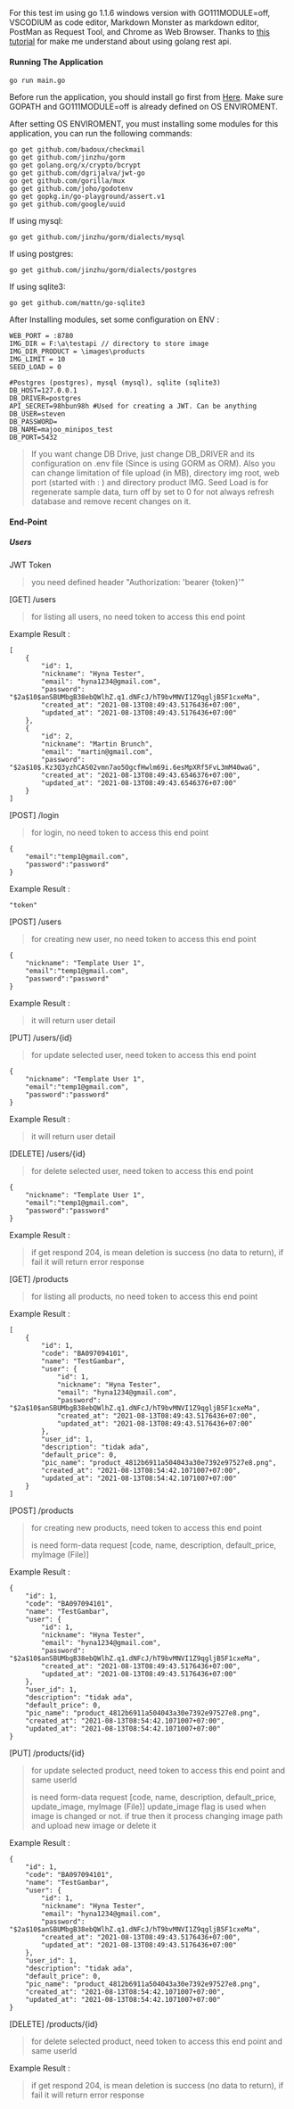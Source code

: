 
For this test im using go 1.1.6 windows version with GO111MODULE=off, VSCODIUM as code editor, Markdown Monster as markdown editor, PostMan as Request Tool, and Chrome as Web Browser. Thanks to <a href="https://github.com/victorsteven/Go-JWT-Postgres-Mysql-Restful-API" target="_blank">this tutorial</a> for make me understand about using golang rest api.

#### Running The Application

    go run main.go

Before run the application, you should install go first from <a href="https://golang.org/doc/install" target="_blank">Here</a>. Make sure GOPATH and GO111MODULE=off is already defined on OS ENVIROMENT.

After setting OS ENVIROMENT, you must installing some modules for this application, you can run the following commands:

    go get github.com/badoux/checkmail
    go get github.com/jinzhu/gorm
    go get golang.org/x/crypto/bcrypt
    go get github.com/dgrijalva/jwt-go
    go get github.com/gorilla/mux
    go get github.com/joho/godotenv
    go get gopkg.in/go-playground/assert.v1
    go get github.com/google/uuid
 
If using mysql:

    go get github.com/jinzhu/gorm/dialects/mysql

If using postgres:

    go get github.com/jinzhu/gorm/dialects/postgres
    
If using sqlite3:

    go get github.com/mattn/go-sqlite3
    
After Installing modules, set some configuration on ENV :

    WEB_PORT = :8780
    IMG_DIR = F:\a\testapi // directory to store image
    IMG_DIR_PRODUCT = \images\products 
    IMG_LIMIT = 10
    SEED_LOAD = 0 

    #Postgres (postgres), mysql (mysql), sqlite (sqlite3)
    DB_HOST=127.0.0.1
    DB_DRIVER=postgres
    API_SECRET=98hbun98h #Used for creating a JWT. Can be anything 
    DB_USER=steven
    DB_PASSWORD=
    DB_NAME=majoo_minipos_test
    DB_PORT=5432

> If you want change DB Drive, just change DB_DRIVER and its configuration on .env file (Since is using GORM as ORM). Also you can change limitation of file upload (in MB), directory img root, web port (started with : ) and directory product IMG. Seed Load is for regenerate sample data, turn off by set to 0 for not always refresh database and remove recent changes on it.

#### End-Point

##### Users 

JWT Token

> you need defined header "Authorization: 'bearer {token}'"

[GET] /users 

> for listing all users, no need token to access this end point

Example Result :

    [
        {
            "id": 1,
            "nickname": "Hyna Tester",
            "email": "hyna1234@gmail.com",
            "password": "$2a$10$anSBUMbgB38ebQWlhZ.q1.dNFcJ/hT9bvMNVI1Z9qgljB5F1cxeMa",
            "created_at": "2021-08-13T08:49:43.5176436+07:00",
            "updated_at": "2021-08-13T08:49:43.5176436+07:00"
        },
        {
            "id": 2,
            "nickname": "Martin Brunch",
            "email": "martin@gmail.com",
            "password": "$2a$10$.Kz3Q3yzhCAS02vmn7ao5OgcfHwlm69i.6esMpXRf5FvL3mM40waG",
            "created_at": "2021-08-13T08:49:43.6546376+07:00",
            "updated_at": "2021-08-13T08:49:43.6546376+07:00"
        }
    ]

[POST] /login 

> for login, no need token to access this end point

    {
    	"email":"temp1@gmail.com",
    	"password":"password"
    }

Example Result :

    "token"

[POST] /users 

> for creating new user, no need token to access this end point

    {
    	"nickname": "Template User 1",
    	"email":"temp1@gmail.com",
    	"password":"password"
    }

Example Result :

> it will return user detail

[PUT] /users/{id}

> for update selected user, need token to access this end point

    {
    	"nickname": "Template User 1",
    	"email":"temp1@gmail.com",
    	"password":"password"
    }

Example Result :

> it will return user detail

[DELETE] /users/{id}

> for delete selected user, need token to access this end point

    {
    	"nickname": "Template User 1",
    	"email":"temp1@gmail.com",
    	"password":"password"
    }

Example Result :

> if get respond 204, is mean deletion is success (no data to return), if fail it will return error response

[GET] /products

> for listing all products, no need token to access this end point

Example Result :

    [
        {
            "id": 1,
            "code": "BA097094101",
            "name": "TestGambar",
            "user": {
                "id": 1,
                "nickname": "Hyna Tester",
                "email": "hyna1234@gmail.com",
                "password": "$2a$10$anSBUMbgB38ebQWlhZ.q1.dNFcJ/hT9bvMNVI1Z9qgljB5F1cxeMa",
                "created_at": "2021-08-13T08:49:43.5176436+07:00",
                "updated_at": "2021-08-13T08:49:43.5176436+07:00"
            },
            "user_id": 1,
            "description": "tidak ada",
            "default_price": 0,
            "pic_name": "product_4812b6911a504043a30e7392e97527e8.png",
            "created_at": "2021-08-13T08:54:42.1071007+07:00",
            "updated_at": "2021-08-13T08:54:42.1071007+07:00"
        }
    ]

[POST] /products 

> for creating new products, need token to access this end point
> 
> is need form-data request [code, name, description, default_price, myImage (File)]

Example Result :

    {
        "id": 1,
        "code": "BA097094101",
        "name": "TestGambar",
        "user": {
            "id": 1,
            "nickname": "Hyna Tester",
            "email": "hyna1234@gmail.com",
            "password": "$2a$10$anSBUMbgB38ebQWlhZ.q1.dNFcJ/hT9bvMNVI1Z9qgljB5F1cxeMa",
            "created_at": "2021-08-13T08:49:43.5176436+07:00",
            "updated_at": "2021-08-13T08:49:43.5176436+07:00"
        },
        "user_id": 1,
        "description": "tidak ada",
        "default_price": 0,
        "pic_name": "product_4812b6911a504043a30e7392e97527e8.png",
        "created_at": "2021-08-13T08:54:42.1071007+07:00",
        "updated_at": "2021-08-13T08:54:42.1071007+07:00"
    }
    
[PUT] /products/{id}

> for update selected product, need token to access this end point and same userId
> 
> is need form-data request [code, name, description, default_price, update_image, myImage (File)]
> update_image flag is used when image is changed or not. if true then it process changing image path and upload new image or delete it

Example Result :

    {
        "id": 1,
        "code": "BA097094101",
        "name": "TestGambar",
        "user": {
            "id": 1,
            "nickname": "Hyna Tester",
            "email": "hyna1234@gmail.com",
            "password": "$2a$10$anSBUMbgB38ebQWlhZ.q1.dNFcJ/hT9bvMNVI1Z9qgljB5F1cxeMa",
            "created_at": "2021-08-13T08:49:43.5176436+07:00",
            "updated_at": "2021-08-13T08:49:43.5176436+07:00"
        },
        "user_id": 1,
        "description": "tidak ada",
        "default_price": 0,
        "pic_name": "product_4812b6911a504043a30e7392e97527e8.png",
        "created_at": "2021-08-13T08:54:42.1071007+07:00",
        "updated_at": "2021-08-13T08:54:42.1071007+07:00"
    }

[DELETE] /products/{id}

> for delete selected product, need token to access this end point and same userId

Example Result :

> if get respond 204, is mean deletion is success (no data to return), if fail it will return error response